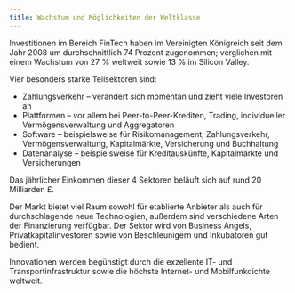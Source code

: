 ```yaml
---
title: Wachstum und Möglichkeiten der Weltklasse
---
```


Investitionen im Bereich FinTech haben im Vereinigten Königreich seit dem Jahr 2008 um durchschnittlich 74 Prozent zugenommen; verglichen mit einem Wachstum von 27 % weltweit sowie 13 % im Silicon Valley.

Vier besonders starke Teilsektoren sind:

- Zahlungsverkehr – verändert sich momentan und zieht viele Investoren an 
- Plattformen – vor allem bei Peer-to-Peer-Krediten, Trading, individueller Vermögensverwaltung und Aggregatoren
- Software – beispielsweise für Risikomanagement, Zahlungsverkehr, Vermögensverwaltung, Kapitalmärkte, Versicherung und Buchhaltung
- Datenanalyse – beispielsweise für Kreditauskünfte, Kapitalmärkte und Versicherungen

Das jährlicher Einkommen dieser 4 Sektoren beläuft sich auf rund 20 Milliarden £.
 
Der Markt bietet viel Raum sowohl für etablierte Anbieter als auch für durchschlagende neue Technologien, außerdem sind verschiedene Arten der Finanzierung verfügbar. Der Sektor wird von Business Angels, Privatkapitalinvestoren sowie von Beschleunigern und Inkubatoren gut bedient.

Innovationen werden begünstigt durch die exzellente IT- und Transportinfrastruktur sowie die höchste Internet- und Mobilfunkdichte weltweit. 